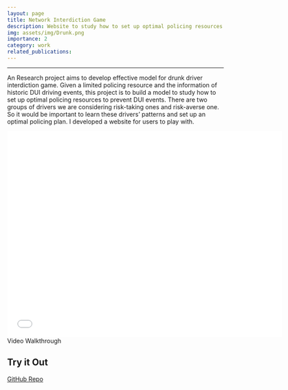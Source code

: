 ```yaml
---
layout: page
title: Network Interdiction Game
description: Website to study how to set up optimal policing resources to prevent DUI events.
img: assets/img/Drunk.png
importance: 2
category: work
related_publications: 
---
```


---
An Research project aims to develop effective model for drunk driver interdiction game. Given a limited policing resource and the information of historic
DUI driving events, this project is to build a model to study how to set up optimal policing resources to
prevent DUI events. There are two groups of drivers we are considering risk-taking ones and risk-averse
one. So it would be important to learn these drivers’ patterns and set up an optimal policing plan. I developed a website for users to play with.

<div class="row">
    <div class="col-sm mt-3 mt-md-0">
        <iframe
    width="640"
    height="480"
    src="/assets/video/Web_Design_Competition.mp4"
    frameborder="0"
    allow="autoplay; encrypted-media"
    allowfullscreen>
</iframe>
    </div>
</div>
<div class="caption">
    Video Walkthrough
</div>

## Try it Out
[GitHub Repo](https://github.com/boshenzh/DrunkDriverInterdictionGame)